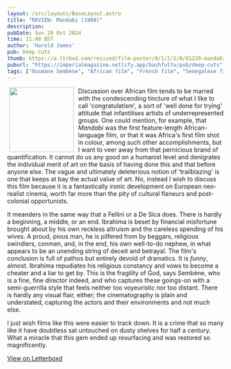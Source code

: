 ```yaml
---
layout: /src/layouts/BaseLayout.astro
title: "REVIEW: Mandabi (1968)"
description: 
pubDate: Sun 20 Oct 2024
time: 11:48 BST
author: 'Harold James'
pub: Deep Cuts
thumb: https://a.ltrbxd.com/resized/film-poster/8/1/2/2/0/81220-mandabi-0-2000-0-3000-crop.jpg?v=8c9fb4aeb6
puburl: "https://imperialmagazine.netlify.app/bashfultv/pub/deep-cuts"
tags: ["Ousmane Sembène", "African film", "French film", "Senegalese film"]
---
```

<img src="https://a.ltrbxd.com/resized/film-poster/8/1/2/2/0/81220-mandabi-0-2000-0-3000-crop.jpg?v=8c9fb4aeb6" style="width:150px;height:auto;float:left;padding-right:10px;padding-left:5px;">

Discussion over African film tends to be marred with the condescending tincture of what I like to call 'congratulatism', a sort of 'well done for trying' attitude that infantilises artists of underrepresented groups. One could mention, for example, that <i>Mandabi</i> was the first feature-length African-language film, or that it was Africa's first film shot in colour, among such other accomplishments, but I want to veer away from that pernicious brand of quantification. It cannot do us any good on a humanist level and denigrates the individual merit of art on the basis of having done this and that before anyone else. The vague and ultimately deleterious notion of 'trailblazing' is one that keeps at bay the actual value of art. No, instead I wish to discuss this film because it is a fantastically ironic development on European neo-realist cinema, worth far more than the pity of cultural flaneurs and post-colonial opportunists. 

It meanders in the same way that a Fellini or a De Sica does. There is hardly a beginning, a middle, or an end. Ibrahima is beset by financial misfortune brought about by his own reckless altruism and the careless spending of his wives. A proud, pious man, he is pilfered from by beggars, religious swindlers, conmen, and, in the end, his own well-to-do nephew, in what appears to be an unending string of deceit and betrayal. The film's conclusion is full of pathos but entirely devoid of dramatics. It is <i>funny</i>, almost. Ibrahima repudiates his religious constancy and vows to become a cheater and a liar to get by. This is the fragility of God, says Sembène, who is a fine, fine director indeed, and who captures these goings-on with a semi-guerrilla style that feels neither too voyeuristic nor too distant. There is hardly any visual flair, either; the cinematography is plain and understated, capturing the actors and their environments and not much else. 

I just wish films like this were easier to track down. It is a crime that so many like it have doubtless sat untouched on dusty shelves for half a century. What a miracle that this gem ended up resurfacing and was restored so magnificently.

<a href="https://letterboxd.com/for_you_bruce/film/mandabi" target="_blank" rel="noopener noreferrer">View on Letterboxd</a>